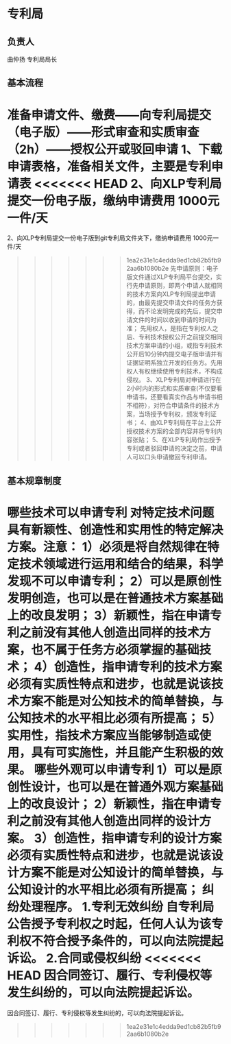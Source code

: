 ﻿专利局
========

负责人
--------------------------------
曲仲扬 专利局局长

基本流程
--------------------------------
准备申请文件、缴费——向专利局提交（电子版）——形式审查和实质审查（2h）——授权公开或驳回申请
1、下载申请表格，准备相关文件，主要是专利申请表
<<<<<<< HEAD
2、向XLP专利局提交一份电子版，缴纳申请费用 1000元一件/天
=======
2、向XLP专利局提交一份电子版到git专利局文件夹下，缴纳申请费用 1000元一件/天
>>>>>>> 1ea2e31e1c4edda9ed1cb82b5fb92aa6b1080b2e
先申请原则：电子版文件通过XLP专利局平台提交，实行先申请原则，即两个申请人就相同的技术方案向XLP专利局提出申请的，由最先提交申请文件的任务方获得，而不论发明完成的先后，提交申请文件的时间以收到申请的时间为准；
先用权人，是指在专利权人之后、专利技术授权公开之前提交相同技术方案申请的小组，或指专利技术公开后10分钟内提交电子版申请并有证据证明系独立开发的任务方。先用权人有权继续使用专利技术，不构成侵权。 
3、XLP专利局对申请进行在2小时内的形式和实质审查(不仅要看申请书，还要看真实作品与申请书相不相符），对符合申请条件的技术方案，当场授予专利权，颁发专利证书；
4、由XLP专利局在平台上公开授权技术方案的全部内容并将专利内容张贴；
5、在XLP专利局作出授予专利或者驳回申请的决定之前，申请人可以口头申请撤回专利申请。


基本规章制度
--------------------------------
哪些技术可以申请专利
对特定技术问题具有新颖性、创造性和实用性的特定解决方案。注意：
1）必须是将自然规律在特定技术领域进行运用和结合的结果，科学发现不可以申请专利；
2）可以是原创性发明创造，也可以是在普通技术方案基础上的改良发明；
3）新颖性，指在申请专利之前没有其他人创造出同样的技术方案，也不属于任务方必须掌握的基础技术；
4）创造性，指申请专利的技术方案必须有实质性特点和进步，也就是说该技术方案不能是对公知技术的简单替换，与公知技术的水平相比必须有所提高；
5）实用性，指技术方案应当能够制造或使用，具有可实施性，并且能产生积极的效果。
哪些外观可以申请专利
1）可以是原创性设计，也可以是在普通外观方案基础上的改良设计；
2）新颖性，指在申请专利之前没有其他人创造出同样的设计方案。
3）创造性，指申请专利的设计方案必须有实质性特点和进步，也就是说该设计方案不能是对公知设计的简单替换，与公知设计的水平相比必须有所提高；
纠纷处理程序。
1.专利无效纠纷
自专利局公告授予专利权之时起，任何人认为该专利权不符合授予条件的，可以向法院提起诉讼。
2.合同或侵权纠纷
<<<<<<< HEAD
因合同签订、履行、专利侵权等发生纠纷的，可以向法院提起诉讼。
=======
因合同签订、履行、专利侵权等发生纠纷的，可以向法院提起诉讼。
>>>>>>> 1ea2e31e1c4edda9ed1cb82b5fb92aa6b1080b2e
